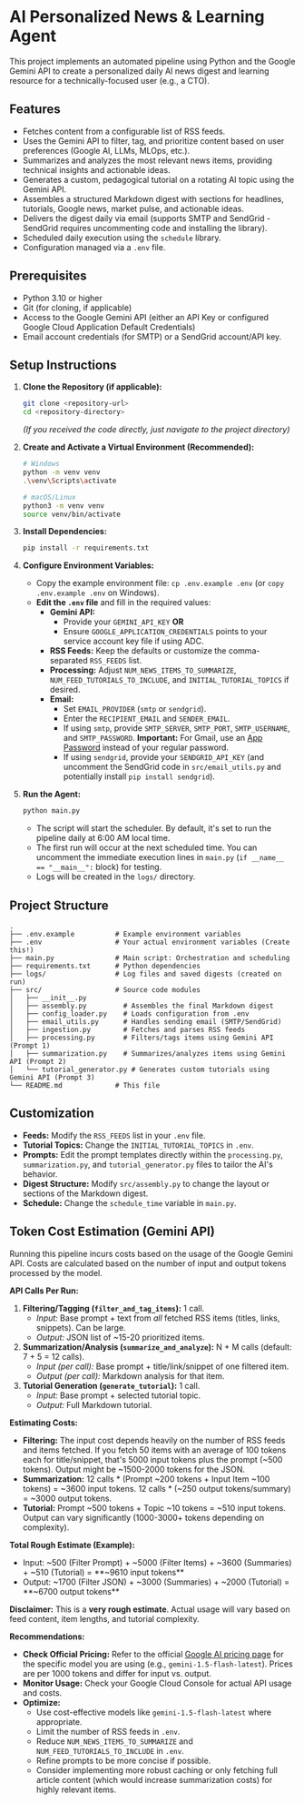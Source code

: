# AI Personalized News & Learning Agent

This project implements an automated pipeline using Python and the Google Gemini API to create a personalized daily AI news digest and learning resource for a technically-focused user (e.g., a CTO).

## Features

*   Fetches content from a configurable list of RSS feeds.
*   Uses the Gemini API to filter, tag, and prioritize content based on user preferences (Google AI, LLMs, MLOps, etc.).
*   Summarizes and analyzes the most relevant news items, providing technical insights and actionable ideas.
*   Generates a custom, pedagogical tutorial on a rotating AI topic using the Gemini API.
*   Assembles a structured Markdown digest with sections for headlines, tutorials, Google news, market pulse, and actionable ideas.
*   Delivers the digest daily via email (supports SMTP and SendGrid - SendGrid requires uncommenting code and installing the library).
*   Scheduled daily execution using the `schedule` library.
*   Configuration managed via a `.env` file.

## Prerequisites

*   Python 3.10 or higher
*   Git (for cloning, if applicable)
*   Access to the Google Gemini API (either an API Key or configured Google Cloud Application Default Credentials)
*   Email account credentials (for SMTP) or a SendGrid account/API key.

## Setup Instructions

1.  **Clone the Repository (if applicable):**
    ```bash
    git clone <repository-url>
    cd <repository-directory> 
    ```
    *(If you received the code directly, just navigate to the project directory)*

2.  **Create and Activate a Virtual Environment (Recommended):**
    ```bash
    # Windows
    python -m venv venv
    .\venv\Scripts\activate

    # macOS/Linux
    python3 -m venv venv
    source venv/bin/activate
    ```

3.  **Install Dependencies:**
    ```bash
    pip install -r requirements.txt
    ```

4.  **Configure Environment Variables:**
    *   Copy the example environment file: `cp .env.example .env` (or `copy .env.example .env` on Windows).
    *   **Edit the `.env` file** and fill in the required values:
        *   **Gemini API:**
            *   Provide your `GEMINI_API_KEY` **OR**
            *   Ensure `GOOGLE_APPLICATION_CREDENTIALS` points to your service account key file if using ADC.
        *   **RSS Feeds:** Keep the defaults or customize the comma-separated `RSS_FEEDS` list.
        *   **Processing:** Adjust `NUM_NEWS_ITEMS_TO_SUMMARIZE`, `NUM_FEED_TUTORIALS_TO_INCLUDE`, and `INITIAL_TUTORIAL_TOPICS` if desired.
        *   **Email:**
            *   Set `EMAIL_PROVIDER` (`smtp` or `sendgrid`).
            *   Enter the `RECIPIENT_EMAIL` and `SENDER_EMAIL`.
            *   If using `smtp`, provide `SMTP_SERVER`, `SMTP_PORT`, `SMTP_USERNAME`, and `SMTP_PASSWORD`. **Important:** For Gmail, use an [App Password](https://support.google.com/accounts/answer/185833) instead of your regular password.
            *   If using `sendgrid`, provide your `SENDGRID_API_KEY` (and uncomment the SendGrid code in `src/email_utils.py` and potentially install `pip install sendgrid`).

5.  **Run the Agent:**
    ```bash
    python main.py
    ```
    *   The script will start the scheduler. By default, it's set to run the pipeline daily at 6:00 AM local time.
    *   The first run will occur at the next scheduled time. You can uncomment the immediate execution lines in `main.py` (`if __name__ == "__main__":` block) for testing.
    *   Logs will be created in the `logs/` directory.

## Project Structure

```
.
├── .env.example          # Example environment variables
├── .env                  # Your actual environment variables (Create this!)
├── main.py               # Main script: Orchestration and scheduling
├── requirements.txt      # Python dependencies
├── logs/                 # Log files and saved digests (created on run)
├── src/                  # Source code modules
│   ├── __init__.py
│   ├── assembly.py         # Assembles the final Markdown digest
│   ├── config_loader.py    # Loads configuration from .env
│   ├── email_utils.py      # Handles sending email (SMTP/SendGrid)
│   ├── ingestion.py        # Fetches and parses RSS feeds
│   ├── processing.py       # Filters/tags items using Gemini API (Prompt 1)
│   ├── summarization.py    # Summarizes/analyzes items using Gemini API (Prompt 2)
│   └── tutorial_generator.py # Generates custom tutorials using Gemini API (Prompt 3)
└── README.md             # This file
```

## Customization

*   **Feeds:** Modify the `RSS_FEEDS` list in your `.env` file.
*   **Tutorial Topics:** Change the `INITIAL_TUTORIAL_TOPICS` in `.env`.
*   **Prompts:** Edit the prompt templates directly within the `processing.py`, `summarization.py`, and `tutorial_generator.py` files to tailor the AI's behavior.
*   **Digest Structure:** Modify `src/assembly.py` to change the layout or sections of the Markdown digest.
*   **Schedule:** Change the `schedule_time` variable in `main.py`.

## Token Cost Estimation (Gemini API)

Running this pipeline incurs costs based on the usage of the Google Gemini API. Costs are calculated based on the number of input and output tokens processed by the model.

**API Calls Per Run:**

1.  **Filtering/Tagging (`filter_and_tag_items`):** 1 call.
    *   *Input:* Base prompt + text from *all* fetched RSS items (titles, links, snippets). Can be large.
    *   *Output:* JSON list of ~15-20 prioritized items.
2.  **Summarization/Analysis (`summarize_and_analyze`):** N + M calls (default: 7 + 5 = 12 calls).
    *   *Input (per call):* Base prompt + title/link/snippet of one filtered item.
    *   *Output (per call):* Markdown analysis for that item.
3.  **Tutorial Generation (`generate_tutorial`):** 1 call.
    *   *Input:* Base prompt + selected tutorial topic.
    *   *Output:* Full Markdown tutorial.

**Estimating Costs:**

*   **Filtering:** The input cost depends heavily on the number of RSS feeds and items fetched. If you fetch 50 items with an average of 100 tokens each for title/snippet, that's 5000 input tokens plus the prompt (~500 tokens). Output might be ~1500-2000 tokens for the JSON.
*   **Summarization:** 12 calls * (Prompt ~200 tokens + Input Item ~100 tokens) = ~3600 input tokens. 12 calls * (~250 output tokens/summary) = ~3000 output tokens.
*   **Tutorial:** Prompt ~500 tokens + Topic ~10 tokens = ~510 input tokens. Output can vary significantly (1000-3000+ tokens depending on complexity).

**Total Rough Estimate (Example):**
*   Input: ~500 (Filter Prompt) + ~5000 (Filter Items) + ~3600 (Summaries) + ~510 (Tutorial) = **~9610 input tokens**
*   Output: ~1700 (Filter JSON) + ~3000 (Summaries) + ~2000 (Tutorial) = **~6700 output tokens**

**Disclaimer:** This is a **very rough estimate**. Actual usage will vary based on feed content, item lengths, and tutorial complexity.

**Recommendations:**

*   **Check Official Pricing:** Refer to the official [Google AI pricing page](https://ai.google.dev/pricing) for the specific model you are using (e.g., `gemini-1.5-flash-latest`). Prices are per 1000 tokens and differ for input vs. output.
*   **Monitor Usage:** Check your Google Cloud Console for actual API usage and costs.
*   **Optimize:**
    *   Use cost-effective models like `gemini-1.5-flash-latest` where appropriate.
    *   Limit the number of RSS feeds in `.env`.
    *   Reduce `NUM_NEWS_ITEMS_TO_SUMMARIZE` and `NUM_FEED_TUTORIALS_TO_INCLUDE` in `.env`.
    *   Refine prompts to be more concise if possible.
    *   Consider implementing more robust caching or only fetching full article content (which would increase summarization costs) for highly relevant items. 